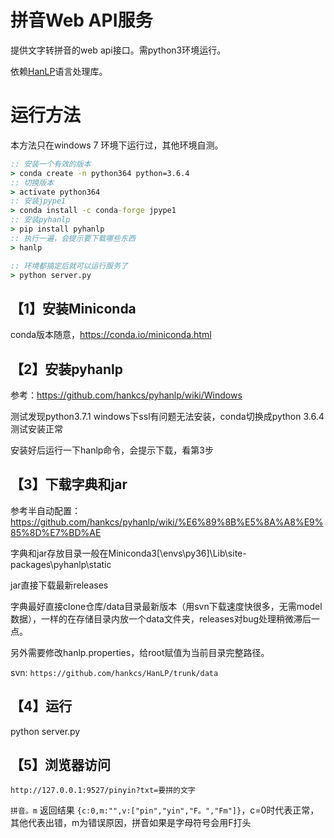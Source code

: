 # 拼音Web API服务

提供文字转拼音的web api接口。需python3环境运行。

依赖[HanLP](https://github.com/hankcs/HanLP)语言处理库。





# 运行方法

本方法只在windows 7 环境下运行过，其他环境自测。

``` bat
:: 安装一个有效的版本
> conda create -n python364 python=3.6.4
:: 切换版本
> activate python364
:: 安装jpype1
> conda install -c conda-forge jpype1
:: 安装pyhanlp
> pip install pyhanlp
:: 执行一遍，会提示要下载哪些东西
> hanlp

:: 环境都搞定后就可以运行服务了
> python server.py
```



## 【1】安装Miniconda
conda版本随意，https://conda.io/miniconda.html


## 【2】安装pyhanlp
参考：https://github.com/hankcs/pyhanlp/wiki/Windows

测试发现python3.7.1 windows下ssl有问题无法安装，conda切换成python 3.6.4测试安装正常

安装好后运行一下hanlp命令，会提示下载，看第3步


## 【3】下载字典和jar
参考半自动配置： https://github.com/hankcs/pyhanlp/wiki/%E6%89%8B%E5%8A%A8%E9%85%8D%E7%BD%AE

字典和jar存放目录一般在Miniconda3[\envs\py36]\Lib\site-packages\pyhanlp\static

jar直接下载最新releases

字典最好直接clone仓库/data目录最新版本（用svn下载速度快很多，无需model数据），一样的在存储目录内放一个data文件夹，releases对bug处理稍微滞后一点。

另外需要修改hanlp.properties，给root赋值为当前目录完整路径。

svn: `https://github.com/hankcs/HanLP/trunk/data`


## 【4】运行
python server.py

## 【5】浏览器访问
`http://127.0.0.1:9527/pinyin?txt=要拼的文字`

`拼音。m` 返回结果 `{c:0,m:"",v:["pin","yin","F。","Fm"]}`，c=0时代表正常，其他代表出错，m为错误原因，拼音如果是字母符号会用F打头

